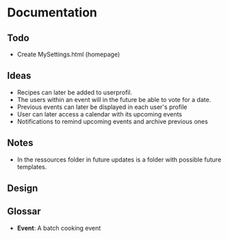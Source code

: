 # Documentation

## Todo
- Create MySettings.html (homepage)

## Ideas
- Recipes can later be added to userprofil.
- The users within an event will in the future be able to vote for a date.
- Previous events can later be displayed in each user's profile
- User can later access a calendar with its upcoming events
- Notifications to remind upcoming events and archive previous ones

## Notes
- In the ressources folder in future updates is a folder with possible future templates.

## Design

## Glossar
- **Event**: A batch cooking event